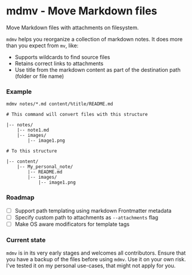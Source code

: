 # mdmv - Move Markdown files

Move Markdown files with attachments on filesystem.

`mdmv` helps you reorganize a collection of markdown notes.
It does more than you expect from `mv`, like:

- Supports wildcards to find source files
- Retains correct links to attachments
- Use title from the markdown content as part of the destination path (folder or file name)

### Example

```
mdmv notes/*.md content/%title/README.md

# This command will convert files with this structure 

|-- notes/
    |-- note1.md
    |-- images/
        |-- image1.png

# To this structure
  
|-- content/
    |-- My_personal_note/
        |-- README.md
        |-- images/
            |-- image1.png
```

### Roadmap

- [ ] Support path templating using markdown Frontmatter metadata
- [ ] Specify custom path to attachments as `--attachments` flag
- [ ] Make OS aware modificators for template tags

### Current state

`mdmv` is in its very early stages and welcomes all contributors. 
Ensure that you have a backup of the files before using `mdmv`. Use it on your own risk. 
I've tested it on my personal use-cases, that might not apply for you.
